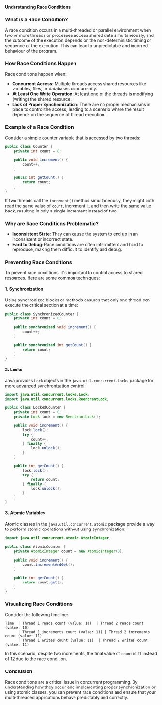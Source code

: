**Understanding Race Conditions**

### What is a Race Condition?
A race condition occurs in a multi-threaded or parallel environment when two or more threads or processes access shared data simultaneously, and the outcome of the execution depends on the non-deterministic timing or sequence of the execution. This can lead to unpredictable and incorrect behaviour of the program.

### How Race Conditions Happen
Race conditions happen when:
- **Concurrent Access**: Multiple threads access shared resources like variables, files, or databases concurrently.
- **At Least One Write Operation**: At least one of the threads is modifying (writing) the shared resource.
- **Lack of Proper Synchronization**: There are no proper mechanisms in place to control the access, leading to a scenario where the result depends on the sequence of thread execution.

### Example of a Race Condition
Consider a simple counter variable that is accessed by two threads:

```java
public class Counter {
    private int count = 0;

    public void increment() {
        count++;
    }

    public int getCount() {
        return count;
    }
}
```

If two threads call the `increment()` method simultaneously, they might both read the same value of `count`, increment it, and then write the same value back, resulting in only a single increment instead of two.

### Why are Race Conditions Problematic?
- **Inconsistent State**: They can cause the system to end up in an inconsistent or incorrect state.
- **Hard to Debug**: Race conditions are often intermittent and hard to reproduce, making them difficult to identify and debug.

### Preventing Race Conditions
To prevent race conditions, it's important to control access to shared resources. Here are some common techniques:

#### 1. **Synchronization**
Using synchronized blocks or methods ensures that only one thread can execute the critical section at a time:

```java
public class SynchronizedCounter {
    private int count = 0;

    public synchronized void increment() {
        count++;
    }

    public synchronized int getCount() {
        return count;
    }
}
```

#### 2. **Locks**
Java provides `Lock` objects in the `java.util.concurrent.locks` package for more advanced synchronization control:

```java
import java.util.concurrent.locks.Lock;
import java.util.concurrent.locks.ReentrantLock;

public class LockedCounter {
    private int count = 0;
    private Lock lock = new ReentrantLock();

    public void increment() {
        lock.lock();
        try {
            count++;
        } finally {
            lock.unlock();
        }
    }

    public int getCount() {
        lock.lock();
        try {
            return count;
        } finally {
            lock.unlock();
        }
    }
}
```

#### 3. **Atomic Variables**
Atomic classes in the `java.util.concurrent.atomic` package provide a way to perform atomic operations without using synchronization:

```java
import java.util.concurrent.atomic.AtomicInteger;

public class AtomicCounter {
    private AtomicInteger count = new AtomicInteger(0);

    public void increment() {
        count.incrementAndGet();
    }

    public int getCount() {
        return count.get();
    }
}
```

### Visualizing Race Conditions
Consider the following timeline:

```
Time  | Thread 1 reads count (value: 10)  | Thread 2 reads count (value: 10)
      | Thread 1 increments count (value: 11) | Thread 2 increments count (value: 11)
      | Thread 1 writes count (value: 11)  | Thread 2 writes count (value: 11)
```

In this scenario, despite two increments, the final value of `count` is 11 instead of 12 due to the race condition.

### Conclusion
Race conditions are a critical issue in concurrent programming. By understanding how they occur and implementing proper synchronization or using atomic classes, you can prevent race conditions and ensure that your multi-threaded applications behave predictably and correctly.
